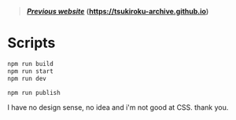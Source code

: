 > [_**Previous website**_](https://github.com/tsukiroku-archive/tsukiroku-archive.github.io) **(https://tsukiroku-archive.github.io)**

# Scripts

```sh
npm run build
npm run start
npm run dev

npm run publish
```

I have no design sense, no idea and i'm not good at CSS. thank you.
